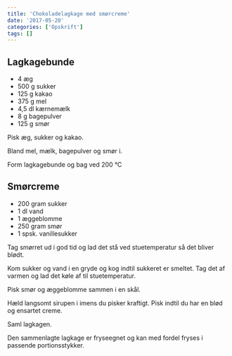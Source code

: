 ```yaml
---
title: 'Chokoladelagkage med smørcreme'
date: '2017-05-20'
categories: ['Opskrift']
tags: []
---
```


## Lagkagebunde

* 4 æg
* 500 g sukker
* 125 g kakao
* 375 g mel
* 4,5 dl kærnemælk
* <!--15-->8 g bagepulver
* 125 g smør

Pisk æg, sukker og kakao.

Bland mel, mælk, bagepulver og smør i.

Form lagkagebunde og bag ved 200 °C

## Smørcreme

* 200 gram sukker
* 1 dl vand
* 1 æggeblomme
* 250 gram smør
* 1 spsk. vanillesukker

Tag smørret ud i god tid og lad det stå ved stuetemperatur så det bliver blødt.

Kom sukker og vand i en gryde og kog indtil sukkeret er smeltet. Tag det af varmen og lad det køle af til
stuetemperatur.

Pisk smør og æggeblomme sammen i en skål.

Hæld langsomt sirupen i imens du pisker kraftigt. Pisk indtil du har en blød og ensartet creme.

Saml lagkagen.

Den sammenlagte lagkage er fryseegnet og kan med fordel fryses i passende portionsstykker.
